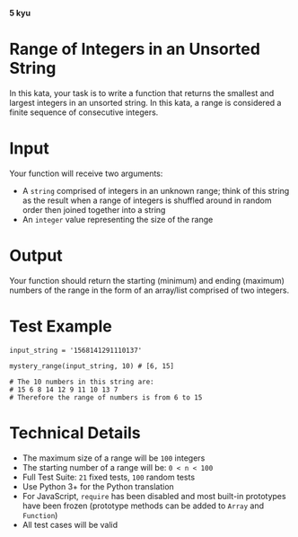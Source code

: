 **5 kyu**
# Range of Integers in an Unsorted String

In this kata, your task is to write a function that returns the smallest and largest integers in an unsorted string. In this kata, a range is considered a finite sequence of consecutive integers.

# Input
Your function will receive two arguments:
- A `string` comprised of integers in an unknown range; think of this string as the result when a range of integers is shuffled around in random order then joined together into a string
- An `integer` value representing the size of the range
# Output
Your function should return the starting (minimum) and ending (maximum) numbers of the range in the form of an array/list comprised of two integers.

# Test Example
```
input_string = '1568141291110137'

mystery_range(input_string, 10) # [6, 15]

# The 10 numbers in this string are:
# 15 6 8 14 12 9 11 10 13 7
# Therefore the range of numbers is from 6 to 15
```
# Technical Details
- The maximum size of a range will be `100` integers
- The starting number of a range will be: `0 < n < 100`
- Full Test Suite: `21` fixed tests, `100` random tests
- Use Python 3+ for the Python translation
- For JavaScript, `require` has been disabled and most built-in prototypes have been frozen (prototype methods can be added to `Array` and `Function`)
- All test cases will be valid
